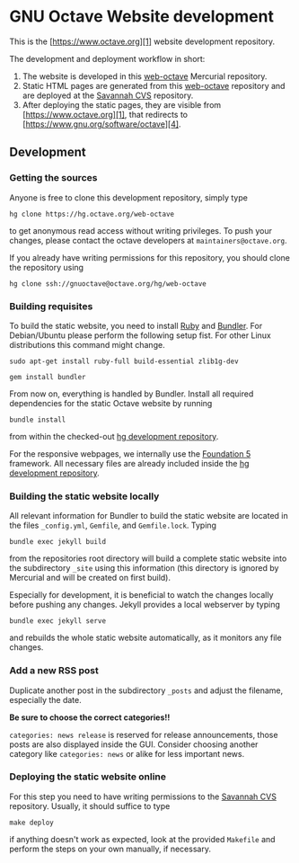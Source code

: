 # GNU Octave Website development

This is the [https://www.octave.org][1] website development repository.

The development and deployment workflow in short:

1. The website is developed in this [web-octave][2] Mercurial repository.
2. Static HTML pages are generated from this [web-octave][2] repository
   and are deployed at the [Savannah CVS][3] repository.
3. After deploying the static pages, they are visible from
   [https://www.octave.org][1], that redirects to
   [https://www.gnu.org/software/octave][4].

[1]: https://www.octave.org
[2]: https://hg.octave.org/web-octave
[3]: https://web.cvs.savannah.gnu.org/viewvc/octave/?root=octave
[4]: https://www.gnu.org/software/octave



## Development

### Getting the sources

Anyone is free to clone this development repository, simply type

    hg clone https://hg.octave.org/web-octave

to get anonymous read access without writing privileges.
To push your changes, please contact the octave developers at
`maintainers@octave.org`.

If you already have writing permissions for this repository,
you should clone the repository using

    hg clone ssh://gnuoctave@octave.org/hg/web-octave



### Building requisites

To build the static website, you need to install [Ruby][6] and [Bundler][7].
For Debian/Ubuntu please perform the following setup fist.  For other Linux
distributions this command might change.

    sudo apt-get install ruby-full build-essential zlib1g-dev

    gem install bundler

From now on, everything is handled by Bundler.  Install all required
dependencies for the static Octave website by running

    bundle install

from within the checked-out [hg development repository][2].

For the responsive webpages, we internally use the [Foundation 5][8]
framework.  All necessary files are already included inside the
[hg development repository][2].

[6]: https://www.ruby-lang.org/
[7]: https://bundler.io/
[8]: https://foundation.zurb.com/sites/docs/v/5.5.3/



### Building the static website locally

All relevant information for Bundler to build the static website are located in
the files `_config.yml`, `Gemfile`, and `Gemfile.lock`.  Typing

    bundle exec jekyll build

from the repositories root directory will build a complete static website
into the subdirectory `_site` using this information (this directory is
ignored by Mercurial and will be created on first build).

Especially for development, it is beneficial to watch the changes locally
before pushing any changes.  Jekyll provides a local webserver by typing

    bundle exec jekyll serve

and rebuilds the whole static website automatically, as it monitors any
file changes.



### Add a new RSS post

Duplicate another post in the subdirectory `_posts` and adjust the filename,
especially the date.

**Be sure to choose the correct categories!!**

`categories: news release` is reserved for release announcements, those posts
are also displayed inside the GUI.  Consider choosing another category like
`categories: news` or alike for less important news.



### Deploying the static website online

For this step you need to have writing permissions to the [Savannah CVS][3]
repository.  Usually, it should suffice to type

    make deploy

if anything doesn't work as expected, look at the provided `Makefile` and
perform the steps on your own manually, if necessary.
